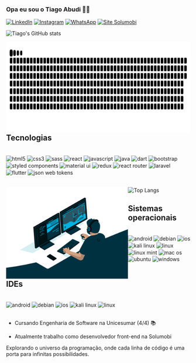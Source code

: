
### Opa eu sou o Tiago Abudi ✌🏻

[![LinkedIn](https://img.shields.io/badge/LinkedIn-0077B5?style=for-the-badge&logo=linkedin&logoColor=white)](https://www.linkedin.com/in/tiago-abudi-12502b22b/) [![Instagram](https://img.shields.io/badge/Instagram-E4405F?style=for-the-badge&logo=instagram&logoColor=white)](https://www.instagram.com/tiago_abudi/) [![WhatsApp](https://img.shields.io/badge/WhatsApp-25D366?style=for-the-badge&logo=whatsapp&logoColor=white)](https://wa.me/5544991619288) [![Site Solumobi](https://img.shields.io/website-up-down-green-red/http/monip.org.svg)](http://solumobi.com.br/)

![Tiago's GitHub stats](https://github-readme-stats.vercel.app/api?username=tiagoabudi&show_icons=true&theme=dracula)


<img align="left" height="250" alt="snake game" src="github-contribution-grid-snake.svg">

## Tecnologias

<div style="display: inline_block"><br/>
    <img align="center" alt="html5" src="https://img.shields.io/badge/HTML5-E34F26?style=for-the-badge&logo=html5&logoColor=white"/>
    <img align="center" alt="css3" src="https://img.shields.io/badge/CSS3-1572B6?style=for-the-badge&logo=css3&logoColor=white"/>
    <img align="center" alt="sass" src="https://img.shields.io/badge/Sass-CC6699?style=for-the-badge&logo=sass&logoColor=white"/>
    <img align="center" alt="react" src="https://img.shields.io/badge/React-20232A?style=for-the-badge&logo=react&logoColor=61DAFB"/>
    <img align="center" alt="javascript" src="https://img.shields.io/badge/JavaScript-F7DF1E?style=for-the-badge&logo=javascript&logoColor=black"/>
    <img align="center" alt="java" src="https://img.shields.io/badge/Java-ED8B00?style=for-the-badge&logo=openjdk&logoColor=white"/>
    <img align="center" alt="dart" src="https://img.shields.io/badge/Dart-0175C2?style=for-the-badge&logo=dart&logoColor=white"/>
    <img align="center" alt="bootstrap" src="https://img.shields.io/badge/Bootstrap-563D7C?style=for-the-badge&logo=bootstrap&logoColor=white"/>
    <img align="center" alt="styled components" src="https://img.shields.io/badge/styled--components-DB7093?style=for-the-badge&logo=styled-components&logoColor=white"/>
    <img align="center" alt="material ui" src="https://img.shields.io/badge/Material--UI-0081CB?style=for-the-badge&logo=material-ui&logoColor=white"/>
    <img align="center" alt="redux" src="https://img.shields.io/badge/Redux-593D88?style=for-the-badge&logo=redux&logoColor=white"/>
    <img align="center" alt="react router" src="https://img.shields.io/badge/React_Router-CA4245?style=for-the-badge&logo=react-router&logoColor=white"/>
    <img align="center" alt="laravel" src="https://img.shields.io/badge/Laravel-FF2D20?style=for-the-badge&logo=laravel&logoColor=white"/>
    <img align="center" alt="flutter" src="https://img.shields.io/badge/Flutter-02569B?style=for-the-badge&logo=flutter&logoColor=white"/>
    <img align="center" alt="json web tokens" src="https://img.shields.io/badge/json%20web%20tokens-323330?style=for-the-badge&logo=json-web-tokens&logoColor=pink"/>
</div> <br/>

![Top Langs](https://github-readme-stats.vercel.app/api/top-langs/?username=tiagoabudi&layout=compact) <img align="left" height="250" alt="coding" src="code.gif">

## Sistemas operacionais 

<div style="display: inline_block"><br/>
    <img align="center" alt="android" src="https://img.shields.io/badge/Android-3DDC84?style=for-the-badge&logo=android&logoColor=white"/>
    <img align="center" alt="debian" src="https://img.shields.io/badge/Debian-A81D33?style=for-the-badge&logo=debian&logoColor=white"/>
    <img align="center" alt="ios" src="https://img.shields.io/badge/iOS-000000?style=for-the-badge&logo=ios&logoColor=white"/>
    <img align="center" alt="kali linux" src="https://img.shields.io/badge/Kali_Linux-557C94?style=for-the-badge&logo=kali-linux&logoColor=white"/>
    <img align="center" alt="linux" src="https://img.shields.io/badge/Linux-FCC624?style=for-the-badge&logo=linux&logoColor=black"/>
    <img align="center" alt="linux mint" src="https://img.shields.io/badge/Linux_Mint-87CF3E?style=for-the-badge&logo=linux-mint&logoColor=white"/>
    <img align="center" alt="mac os" src="https://img.shields.io/badge/mac%20os-000000?style=for-the-badge&logo=apple&logoColor=white"/>
    <img align="center" alt="ubuntu" src="https://img.shields.io/badge/Ubuntu-E95420?style=for-the-badge&logo=ubuntu&logoColor=white"/>
    <img align="center" alt="windows" src="https://img.shields.io/badge/Windows-0078D6?style=for-the-badge&logo=windows&logoColor=white"/>
</div> <br/>

## IDEs

<div style="display: inline_block"><br/>
    <img align="center" alt="android" src="https://img.shields.io/badge/Android_Studio-3DDC84?style=for-the-badge&logo=android-studio&logoColor=white"/>
    <img align="center" alt="debian" src="https://img.shields.io/badge/Arduino_IDE-00979D?style=for-the-badge&logo=arduino&logoColor=white"/>
    <img align="center" alt="ios" src="https://img.shields.io/badge/Eclipse-2C2255?style=for-the-badge&logo=eclipse&logoColor=white"/>
    <img align="center" alt="kali linux" src="https://img.shields.io/badge/sublime_text-%23575757.svg?&style=for-the-badge&logo=sublime-text&logoColor=important"/>
    <img align="center" alt="linux" src="https://img.shields.io/badge/Visual_Studio_Code-0078D4?style=for-the-badge&logo=visual%20studio%20code&logoColor=white"/>
</div> <br/>

- Cursando Engenharia de Software na Unicesumar (4/4) 📚

- Atualmente trabalho como desenvolvedor front-end na Solumobi

Explorando o universo da programação, onde cada linha de código é uma porta para infinitas possibilidades.
